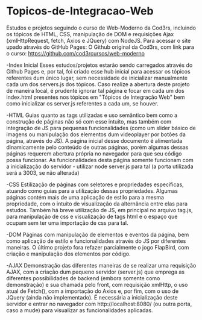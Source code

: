# Topicos-de-Integracao-Web
Estudos e projetos seguindo o curso de Web-Moderno da Cod3rs, incluindo os tópicos de HTML, CSS, manipulação de DOM e requisições Ajax (xmlHttpRequest, fetch, Axios e JQuery) com NodeJS. 
Para acessar o site upado através do GitHub Pages: 
O Github original da Cod3rs, com link para o curso:  https://github.com/cod3rcursos/web-moderno


-Index Inicial
    Esses estudos/projetos estarão sendo carregados através do Github Pages e, por tal, foi criado esse hub inicial para acessar os tópicos referentes dum único lugar, sem necessidade de inicializar manualmente cada um dos servers.js dos tópicos.
    Caso realize a abertura deste projeto de maneira local, é prudente ignorar tal página e focar em cada um dos index.html presentes nos tópicos em "Tópicos de Integração Web" bem como inicializar os server.js referentes a cada um, se houver.

-HTML
    Guias quanto as tags utilizadas e uso semântico bem como a construção de páginas não só com esse intuito, mas também com integração de JS para pequenas funcionalidades (como um slider básico de imagens ou manipulação dos elementos dum videoplayer por botões da página, através do JS). A página inicial desse documento é alimentada dinamicamente pelo conteúdo de outras páginas, porém algumas dessas páginas requerem abertura própria no navegador para que seu código possa funcionar. 
    As funcionalidades desta página somente funcionam com a inicialização do servidor - utilizar node server.js para tal (a porta utilizada será a 3003, se não alterada)

-CSS
    Estilização de páginas com seletores e propriedades específicas, atuando como guias para a utilização dessas propriedades. Algumas páginas contém mais de uma aplicação de estilo para a mesma propriedade, com o intuito de visualização da alternância entre elas para estudos.
    Também há breve utilização de JS, em principal no arquivo tag.js, para manipulação de css e visualização de tags html e o espaço que ocupam sem ter uma importação de css para tal.

-DOM
    Páginas com manipulação de elementos e eventos da página, bem como aplicação de estilo e funcionalidades através do JS por diferentes maneiras. O último projeto fora refazer parcialmente o jogo FlapBird, com criação e manipulação dos elementos por código.

-AJAX
    Demonstração das diferentes maneiras de se realizar uma requisição AJAX, com a criação dum pequeno servidor (server.js) que emprega as diferentes possibilidades de backend (embora somente como demonstração) e sua chamada pelo front, com requisição xmlHttp, o uso atual de Fetch(), com a importação do Axios e, por fim, com o uso de JQuery (ainda não implementado). É necessária a inicialização deste servidor e entrar no navegador com http://localhost:8080/ (ou outra porta, caso a mude) para visualizar as funcionalidades aplicadas.